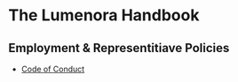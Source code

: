 # The Lumenora Handbook

## Employment & Representitiave Policies

- [Code of Conduct](https://github.com/Lumenora/Handbook/blob/master/Employment%20Policies/Code_of_Conduct.md)